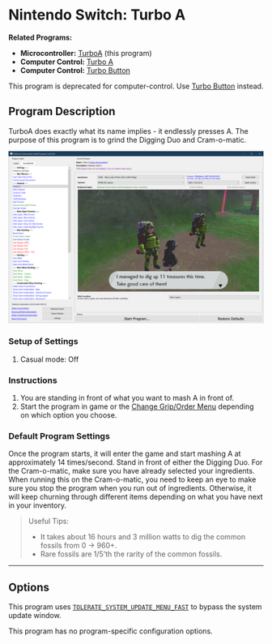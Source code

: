 # Nintendo Switch: Turbo A

**Related Programs:**
- **Microcontroller:** [TurboA](https://github.com/PokemonAutomation/Microcontroller/blob/master/Wiki/Programs/NintendoSwitch/TurboA.md) (this program)
- **Computer Control:** [Turbo A](https://github.com/PokemonAutomation/ComputerControl/blob/master/Wiki/Programs/PokemonSwSh/TurboA.md)
- **Computer Control:** [Turbo Button](https://github.com/PokemonAutomation/ComputerControl/blob/master/Wiki/Programs/NintendoSwitch/TurboButton.md)

This program is deprecated for computer-control. Use [Turbo Button](/Wiki/Programs/NintendoSwitch/TurboButton.md) instead.

## Program Description

TurboA does exactly what its name implies - it endlessly presses A. The purpose of this program is to grind the Digging Duo and Cram-o-matic.

<img src="images/TurboA-0.png">

### Setup of Settings

1. Casual mode: Off

### Instructions

1. You are standing in front of what you want to mash A in front of.
2. Start the program in game or the [Change Grip/Order Menu](/Wiki/Programs/NintendoSwitch/ChangeGripOrderMenu.md) depending on which option you choose.

### Default Program Settings

Once the program starts, it will enter the game and start mashing A at approximately 14 times/second. 
Stand in front of either the Digging Duo. For the Cram-o-matic, make sure you have already selected your ingredients. When running this on the Cram-o-matic, you need to keep an eye to make sure you stop the program when you run out of ingredients. Otherwise, it will keep churning through different items depending on what you have next in your inventory.

> Useful Tips:
> - It takes about 16 hours and 3 million watts to dig the common fossils from 0 -> 960+.
> - Rare fossils are 1/5’th the rarity of the common fossils.

***

## Options

This program uses [`TOLERATE_SYSTEM_UPDATE_MENU_FAST`](FrameworkSettings.md#tolerate-system-update-menu-fast) to bypass the system update window.

This program has no program-specific configuration options.


